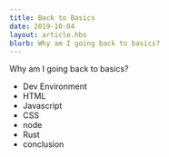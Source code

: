 ```yaml
---
title: Back to Basics
date: 2019-10-04
layout: article.hbs
blurb: Why am I going back to basics?
---
```


Why am I going back to basics?

- Dev Environment
- HTML
- Javascript
- CSS
- node
- Rust
- conclusion

